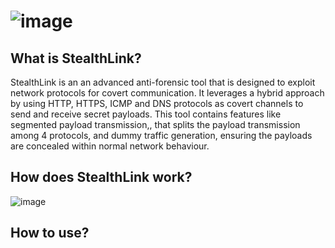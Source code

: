 # ![image](https://github.com/user-attachments/assets/b0e04f46-d7d6-4e3a-b23e-0894857280a8)

## What is StealthLink?
StealthLink is an an advanced anti-forensic tool that is designed to exploit network protocols for covert communication. It leverages a hybrid approach by using HTTP, HTTPS, ICMP and DNS protocols as covert channels to send and receive secret payloads. This tool contains features like segmented payload transmission,, that splits the payload transmission among 4 protocols, and dummy traffic generation, ensuring the payloads are concealed within normal network behaviour.

## How does StealthLink work?
![image](https://github.com/user-attachments/assets/84e2dc8f-979d-493e-88b7-01656d68adf3)

## How to use?
